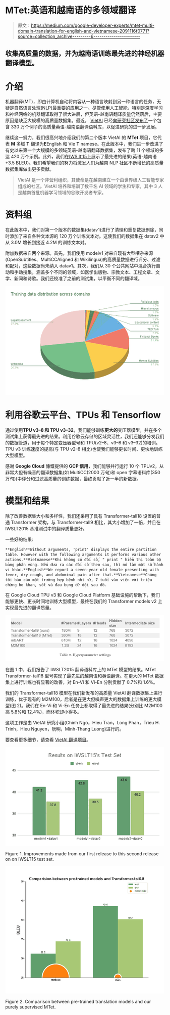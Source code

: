 # MTet:英语和越南语的多领域翻译

> 原文：<https://medium.com/google-developer-experts/mtet-multi-domain-translation-for-english-and-vietnamese-2091116f0771?source=collection_archive---------6----------------------->

## 收集高质量的数据，并为越南语训练最先进的神经机器翻译模型。

# 介绍

机器翻译(MT)，即由计算机自动将内容从一种语言映射到另一种语言的任务，无疑是自然语言处理(NLP)最重要的应用之一。尽管使用人工智能，特别是深度学习和神经网络的机器翻译取得了很大进展，但英语-越南语翻译质量仍然落后，主要原因是缺乏大规模的高质量数据集。最近， [VietAI](https://vietai.org/) 已经[向研究社区发布了](https://blog.vietai.org/sat/)一个包含 330 万个例子的高质量英语-越南语翻译语料库，以促进研究的进一步发展。

继续这一努力，我们很高兴地介绍我们的第二个版本 VietAI 的 **MTet** 项目，它代表 **M** 多域 **T** 翻译为**E**English 和 Vie **T** namese。在此版本中，我们进一步改进了有史以来第一个大规模的多领域英语-越南语翻译数据集，发布了跨 11 个领域的多达 420 万个示例。此外，我们在[IWS lt’15](https://paperswithcode.com/sota/machine-translation-on-iwslt2015-english-1)上展示了最先进的结果(英语-越南语+3.5 BLEU)。我们希望我们的努力将激发人们为越南 NLP 社区不断增长的高质量数据集库做出更多贡献。

> VietAI 是一个非营利组织，其使命是在越南建立一个由世界级人工智能专家组成的社区。VietAI 培养和培训了数千名 AI 领域的学生和专家，其中 3 人是越南首批机器学习领域的谷歌开发者专家。

# 资料组

在此版本中，我们对第一个版本的数据集(datav1)进行了清理和重复数据删除，同时添加了来自各种文本源的 120 万个训练文本对。这使我们的数据集在 datav2 中从 3.0M 增长到接近 4.2M 的训练文本对。

附加数据来自两个来源。首先，我们使用 modelv1 对来自现有大型嘈杂来源(OpenSubtitles、MultiCCAligned 和 Wikilingua)的高质量数据进行评分、过滤和配对，这些数据尚未纳入 datav1。其次，我们从 30 个公共网站中混合执行自动和手动搜集，涵盖多个不同的领域，如医学出版物、宗教文本、工程文章、文学、新闻和诗歌。我们还校准了之前的测试集，以平衡不同的翻译域。

![](img/a58e996d0aab4ca42f76c32bc6a325a1.png)

# 利用谷歌云平台、TPUs 和 Tensorflow

通过使用**TPU v3–8 和 TPU v3–32**，我们能够训练**更大的**变压器模型，并在多个测试集上获得最先进的结果。利用谷歌云存储的区域灵活性，我们还能够分发我们的数据管道，用于每个特定变压器型号和 TPU(v2–8、v3–8 和 v3–32)的培训。TPU v3 训练速度的提高(与 TPU v2–8 相比)也使我们能够更长时间、更快地训练大型模型。

感谢 **Google Cloud** 慷慨提供的 **GCP 信用**，我们能够并行运行 10 个 TPUv2，从非常大但有噪音的翻译数据集(如 MultiCC(2000 万句)和 open 字幕语料库(350 万句))中评分和过滤高质量的训练数据，最终贡献了近一半的新数据。

# 模型和结果

除了改善数据集大小和多样性，我们还采用了具有 Transformer-tall18 设置的普通 Transformer 架构，与 Transformer-tall9 相比，其大小增加了一倍，并且在 IWSLT2015 基准测试中的翻译质量更好。

一些好的结果:

```
**English**Without arguments, 'print' displays the entire partition table. However with the following arguments it performs various other actions.**Vietnamese**Khi không có đối số, " print " hiển thị toàn bộ bảng phân vùng. Nếu đưa ra các đối số theo sau, thì nó làm một số hành vi khác.**English**We report a seven-year-old female presenting with fever, dry cough, and abdominal pain after that.**Vietnamese**Chúng tôi báo cáo một trường hợp bệnh nhi nữ, 7 tuổi vào viện với triệu chứng ho khan, sốt và đau bụng dữ dội sau đó.
```

在 Google Cloud TPU v3 和 Google Cloud Platform 基础设施的帮助下，我们能够更快、更长时间地训练大型模型，最终在我们的 Transformer models v2 上实现最先进的翻译质量。

![](img/cc3281ec0a5389e06006c51b5e3e9a7e.png)

在图 1 中，我们报告了 IWSLT2015 翻译语料库上的 MTet 模型的结果。MTet Transformer-tall18 型号实现了最先进的越南语和英语翻译。在更大的 MTet 数据集上进行训练也有显著的改善，对 En-Vi 和 Vi-En 分别贡献了 0.7%和 1.6%。

我们的 Transformer-tall18 模型在我们新发布的高质量 VietAI 翻译数据集上进行训练，优于现有的 M2M100，后者是在更大但噪声更大的数据集上训练的更大模型(图 2)。我们在 En-Vi 和 Vi-En 任务上都取得了最先进的结果(分别比 M2M100 高 5.8%和 12.4%)，而体积却小得多。

这项工作是由 VietAI 研究小组(Chinh Ngo，Hieu Tran，Long Phan，Trieu H. Trinh，Hieu Nguyen，阮明，Minh-Thang Luong)进行的。

要查看更多细节，请查看 [VietAI 翻译项目](https://translate.vietai.org/)。

![](img/b620c5311679ac11e51a5a8f3d766612.png)

Figure 1\. Improvements made from our first release to this second release on on IWSLT15 test set.

![](img/0101a2f0891e6fe82da4392035f72431.png)

Figure 2\. Comparison between pre-trained translation models and our purely supervised MTet.